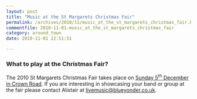 ```yaml
---
layout: post
title: "Music at the St Margarets Christmas Fair"
permalink: /archives/2010/11/music_at_the_st_margarets_christmas_fair.html
commentfile: 2010-11-01-music_at_the_st_margarets_christmas_fair
category: around_town
date: 2010-11-01 22:51:51

---
```


### What to play at the Christmas Fair?

The 2010 St Margarets Christmas Fair takes place on [Sunday 5<sup>th</sup> December in Crown Road](https://stmargarets.london/event/fair/200705142573). If you are interesting in showcasing your band or group at the fair please contact Alistair at <livemusic@blueyonder.co.uk>.
